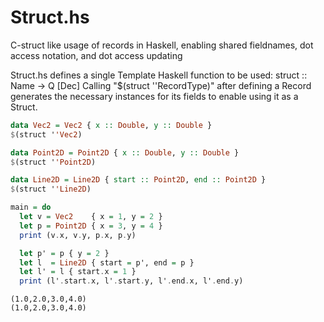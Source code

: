 # Struct.hs
C-struct like usage of records in Haskell, enabling shared fieldnames, dot access notation, and dot access updating

Struct.hs defines a single Template Haskell function to be used: struct :: Name -> Q [Dec]
Calling "$(struct ''RecordType)" after defining a Record generates the necessary instances for its fields to enable using it as a Struct.

```haskell
data Vec2 = Vec2 { x :: Double, y :: Double }
$(struct ''Vec2)

data Point2D = Point2D { x :: Double, y :: Double }
$(struct ''Point2D)

data Line2D = Line2D { start :: Point2D, end :: Point2D }
$(struct ''Line2D)

main = do
  let v = Vec2    { x = 1, y = 2 }
  let p = Point2D { x = 3, y = 4 }
  print (v.x, v.y, p.x, p.y)

  let p' = p { y = 2 }
  let l  = Line2D { start = p', end = p }
  let l' = l { start.x = 1 }
  print (l'.start.x, l'.start.y, l'.end.x, l'.end.y)
```
```
(1.0,2.0,3.0,4.0)
(1.0,2.0,3.0,4.0)
```

